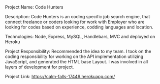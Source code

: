 Project Name: Code Hunters

Description: Code Hunters is an coding specific job search engine, that connect freelance or coders looking for work with Employer who are looking for codes based on experience, codding languages and location. 

Technologies: Node, Express, MySQL, Handlebars, MVC and deployed on Heroku

Project Responsibility: Recommended the idea to my team. I took on the coding responsibility for working on the API implementation utilizing JavaScript, and generated the HTML base Layout. I was involved in all layers of development for project. 

Project Link: https://calm-falls-17449.herokuapp.com/
